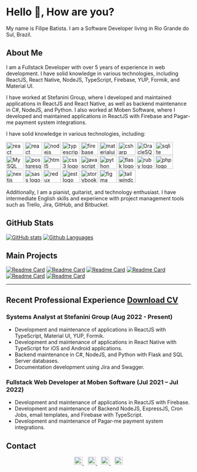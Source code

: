 # Hello 👋, How are you?

<p align="left">My name is Filipe Batista. I am a Software Developer living in Rio Grande do Sul, Brazil.</p>

## About Me

I am a Fullstack Developer with over 5 years of experience in web development. I have solid knowledge in various technologies, including ReactJS, React Native, NodeJS, TypeScript, Firebase, YUP, Formik, and Material UI.

I have worked at Stefanini Group, where I developed and maintained applications in ReactJS and React Native, as well as backend maintenance in C#, NodeJS, and Python. I also worked at Moben Software, where I developed and maintained applications in ReactJS with Firebase and Pagar-me payment system integrations.

I have solid knowledge in various technologies, including:

<div align="left">
  <img src="https://cdn.jsdelivr.net/gh/devicons/devicon/icons/react/react-original.svg" height="35" width="47" alt="react logo" />
  <img src="https://cdn.jsdelivr.net/gh/devicons/devicon/icons/react/react-original.svg" height="35" width="47" alt="react native logo" />
  <img src="https://cdn.jsdelivr.net/gh/devicons/devicon/icons/nodejs/nodejs-original.svg" height="35" width="47" alt="nodejs logo" />
  <img src="https://cdn.jsdelivr.net/gh/devicons/devicon/icons/typescript/typescript-original.svg" height="35" width="47" alt="typescript logo" />
  <img src="https://cdn.jsdelivr.net/gh/devicons/devicon/icons/firebase/firebase-plain.svg" height="35" width="47" alt="firebase logo" />
  <img src="https://cdn.jsdelivr.net/gh/devicons/devicon/icons/materialui/materialui-plain.svg" height="35" width="47" alt="materialui logo" />
  <img src="https://cdn.jsdelivr.net/gh/devicons/devicon/icons/csharp/csharp-plain.svg" height="35" width="47" alt="csharp logo" />
  <img src="https://cdn.jsdelivr.net/gh/devicons/devicon/icons/oracle/oracle-original.svg" height="35" width="47" alt="OracleSQL logo" />
  <img src="https://cdn.jsdelivr.net/gh/devicons/devicon/icons/sqlite/sqlite-original.svg" height="35" width="47" alt="sqlite logo" />
  <img src="https://cdn.jsdelivr.net/gh/devicons/devicon/icons/mysql/mysql-original.svg" height="35" width="47" alt="MySQL logo" />
  <img src="https://cdn.jsdelivr.net/gh/devicons/devicon/icons/postgresql/postgresql-original.svg" height="35" width="47" alt="postgresql logo" />
  <img src="https://cdn.jsdelivr.net/gh/devicons/devicon/icons/html5/html5-original.svg" height="35" width="47" alt="html5 logo" />
  <img src="https://cdn.jsdelivr.net/gh/devicons/devicon/icons/css3/css3-original.svg" height="35" width="47" alt="css3 logo" />
  <img src="https://cdn.jsdelivr.net/gh/devicons/devicon/icons/javascript/javascript-original.svg" height="35" width="47" alt="javascript logo" />
  <img src="https://cdn.jsdelivr.net/gh/devicons/devicon/icons/python/python-original.svg" height="35" width="47" alt="python logo" />
  <img src="https://cdn.jsdelivr.net/gh/devicons/devicon/icons/flask/flask-original.svg" height="35" width="47" alt="flask logo" />
  <img src="https://cdn.jsdelivr.net/gh/devicons/devicon/icons/ruby/ruby-original.svg" height="35" width="47" alt="ruby logo" />
  <img src="https://cdn.jsdelivr.net/gh/devicons/devicon/icons/php/php-original.svg" height="35" width="47" alt="php logo" />
  <img src="https://cdn.jsdelivr.net/gh/devicons/devicon/icons/nextjs/nextjs-original.svg" height="35" width="47" alt="nextjs logo" />
  <img src="https://cdn.jsdelivr.net/gh/devicons/devicon/icons/sass/sass-original.svg" height="35" width="47" alt="sass logo" />
  <img src="https://cdn.jsdelivr.net/gh/devicons/devicon/icons/redux/redux-original.svg" height="35" width="47" alt="redux logo" />
  <img src="https://cdn.jsdelivr.net/gh/devicons/devicon/icons/jest/jest-plain.svg" height="35" width="47" alt="jest logo" />
  <img src="https://cdn.jsdelivr.net/gh/devicons/devicon/icons/storybook/storybook-original.svg" height="35" width="47" alt="storybook logo" />
  <img src="https://cdn.jsdelivr.net/gh/devicons/devicon/icons/figma/figma-original.svg" height="35" width="47" alt="figma logo" />
  <img src="https://cdn.jsdelivr.net/gh/devicons/devicon/icons/tailwindcss/tailwindcss-original.svg" height="35" width="47" alt="tailwindcss logo" />
</div>

Additionally, I am a pianist, guitarist, and technology enthusiast. I have intermediate English skills and experience with project management tools such as Trello, Jira, GitHub, and Bitbucket.

## GitHub Stats

[![GitHub stats](https://github-readme-stats.vercel.app/api?username=filipeleonelbatista&show_icons=true&hide_border=true&theme=dark)](https://github.com/anuraghazra/github-readme-stats)
[![Github Languages](https://github-readme-stats.vercel.app/api/top-langs/?username=adamalston&hide=html&hide_border=true&layout=compact&langs_count=8&theme=dark)](https://github.com/anuraghazra/github-readme-stats)

## Main Projects

[![Readme Card](https://github-readme-stats.vercel.app/api/pin/?username=filipeleonelbatista&repo=ifpads&hide_border=true&theme=dark)](https://github.com/filipeleonelbatista/ifpads)
[![Readme Card](https://github-readme-stats.vercel.app/api/pin/?username=filipeleonelbatista&repo=finances-web&hide_border=true&theme=dark)](https://github.com/filipeleonelbatista/finances-web)
[![Readme Card](https://github-readme-stats.vercel.app/api/pin/?username=filipeleonelbatista&repo=finances-app&hide_border=true&theme=dark)](https://github.com/filipeleonelbatista/finances-app)
[![Readme Card](https://github-readme-stats.vercel.app/api/pin/?username=filipeleonelbatista&repo=whatsapp-sender&hide_border=true&theme=dark)](https://github.com/filipeleonelbatista/whatsapp-sender)
[![Readme Card](https://github-readme-stats.vercel.app/api/pin/?username=filipeleonelbatista&repo=delivery-generic&hide_border=true&theme=dark)](https://github.com/filipeleonelbatista/delivery-generic)
[![Readme Card](https://github-readme-stats.vercel.app/api/pin/?username=filipeleonelbatista&repo=youtube-floating&hide_border=true&theme=dark)](https://github.com/filipeleonelbatista/youtube-floating)

----

## Recent Professional Experience [Download CV](https://filipeleonelbatista.dev.br/FilipeBatistaCVen.pdf)

### Systems Analyst at Stefanini Group (Aug 2022 - Present)

- Development and maintenance of applications in ReactJS with TypeScript, Material UI, YUP, Formik.
- Development and maintenance of applications in React Native with TypeScript for iOS and Android applications.
- Backend maintenance in C#, NodeJS, and Python with Flask and SQL Server databases.
- Documentation development using Jira and Swagger.

### Fullstack Web Developer at Moben Software (Jul 2021 – Jul 2022)

- Development and maintenance of applications in ReactJS with Firebase.
- Development and maintenance of Backend NodeJS, ExpressJS, Cron Jobs, email templates, and Firebase with TypeScript.
- Development and maintenance of Pagar-me payment system integrations.

## Contact

<p align="center">
  <a href="https://filipeleonelbatista.dev.br/links">
    <img alt="Meu site" width="22px" src="https://github.com/filipeleonelbatista/filipeleonelbatista/blob/master/assets/worldwide.svg" />
  </a>&ensp;
  <a href="https://www.linkedin.com/in/filipeleonelbatista/">
    <img alt="LinkedIn" width="22px" src="https://github.com/filipeleonelbatista/filipeleonelbatista/blob/master/assets/052-linkedin.svg" />
  </a>&ensp;
  <a href="https://instagram.com/filipeleonelbatista">
    <img alt="Instagram" width="22px" src="https://github.com/filipeleonelbatista/filipeleonelbatista/blob/master/assets/044-instagram.svg" />
  </a>&ensp;
  <a href="https://filipeleonelbatista.dev.br/">
    <img alt="Meu site" width="22px" src="https://github.com/filipeleonelbatista/filipeleonelbatista/blob/master/assets/worldwide.svg" />
  </a>
</p>
